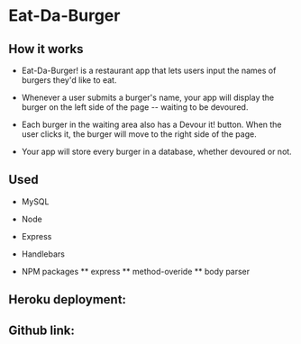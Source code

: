 # Eat-Da-Burger

## How it works
* Eat-Da-Burger! is a restaurant app that lets users input the names of burgers they'd like to eat.

* Whenever a user submits a burger's name, your app will display the burger on the left side of the page -- waiting to be devoured.

* Each burger in the waiting area also has a Devour it! button. When the user clicks it, the burger will move to the right side of the page.

* Your app will store every burger in a database, whether devoured or not.

## Used

* MySQL
* Node
* Express
* Handlebars

* NPM packages
	** express
	** method-overide
	** body parser

## Heroku deployment: 
## Github link: